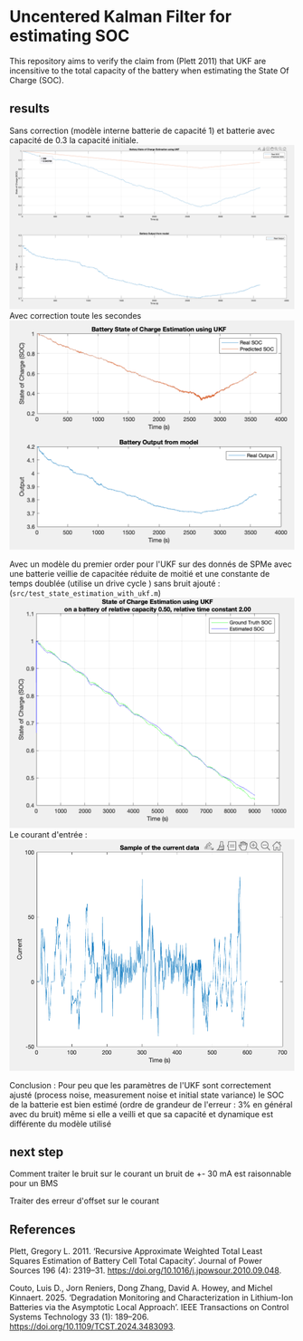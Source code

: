 # Uncentered Kalman Filter for estimating SOC

This repository aims to verify the claim from (Plett 2011) that UKF are incensitive to the total capacity of the battery when estimating the State Of Charge (SOC).




## results
Sans correction (modèle interne batterie de capacité 1) et batterie avec capacité de 0.3 la capacité initiale.
![](image.png)
Avec correction toute les secondes 
![](image-1.png)


Avec un modèle du premier order pour l'UKF sur des donnés de SPMe avec une batterie veillie de capacitée réduite de moitié et une constante de temps doublée (utilise un drive cycle ) sans bruit ajouté :  (`src/test_state_estimation_with_ukf.m`) 
![alt text](image-3.png)
Le courant d'entrée : 
![alt text](image-4.png)

Conclusion : Pour peu que les paramètres de l'UKF sont correctement ajusté (process noise, measurement noise et initial state variance) le SOC de la batterie est bien estimé (ordre de grandeur de l'erreur : 3% en général avec du bruit) même si elle a veilli et que sa capacité et dynamique est différente du modèle utilisé

## next step
Comment traiter le bruit sur le courant
un bruit de +- 30 mA est raisonnable pour un BMS

Traiter des erreur d'offset sur le courant

## References

Plett, Gregory L. 2011. ‘Recursive Approximate Weighted Total Least Squares Estimation of Battery Cell Total Capacity’. Journal of Power Sources 196 (4): 2319–31. https://doi.org/10.1016/j.jpowsour.2010.09.048.

Couto, Luis D., Jorn Reniers, Dong Zhang, David A. Howey, and Michel Kinnaert. 2025. ‘Degradation Monitoring and Characterization in Lithium-Ion Batteries via the Asymptotic Local Approach’. IEEE Transactions on Control Systems Technology 33 (1): 189–206. https://doi.org/10.1109/TCST.2024.3483093.
